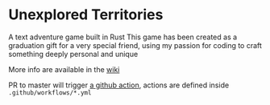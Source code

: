 # Unexplored Territories
A text adventure game built in Rust
This game has been created as a graduation gift for a very special friend, using my passion for coding to craft something deeply personal and unique

More info are available in the [wiki](https://github.com/TheShooter89/unexploredterritories/wiki)

PR to master will trigger [a github action](https://github.com/marketplace/actions/rust-release-binary), actions are defined inside `.github/workflows/*.yml`
